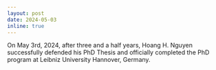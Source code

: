 ```yaml
---
layout: post
date: 2024-05-03
inline: true
---
```


On May 3rd, 2024, after three and a half years, Hoang H. Nguyen successfully defended his PhD Thesis and officially completed the PhD program at Leibniz University Hannover, Germany.
